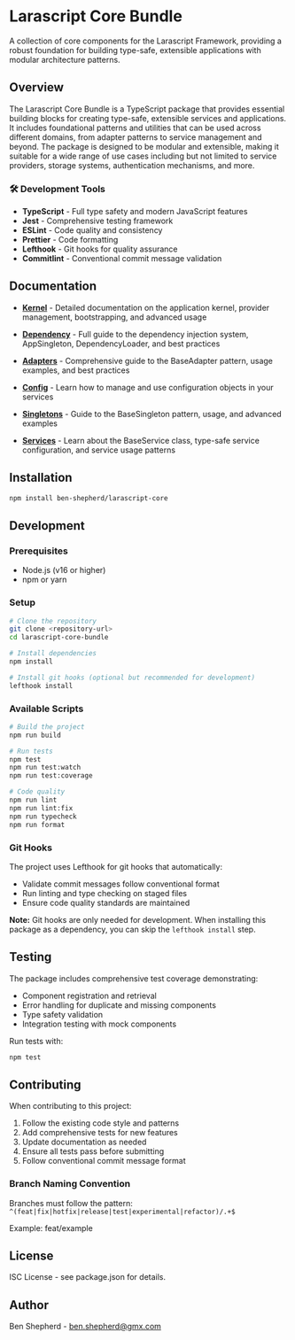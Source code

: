# Larascript Core Bundle

A collection of core components for the Larascript Framework, providing a robust foundation for building type-safe, extensible applications with modular architecture patterns.

## Overview

The Larascript Core Bundle is a TypeScript package that provides essential building blocks for creating type-safe, extensible services and applications. It includes foundational patterns and utilities that can be used across different domains, from adapter patterns to service management and beyond. The package is designed to be modular and extensible, making it suitable for a wide range of use cases including but not limited to service providers, storage systems, authentication mechanisms, and more.


### 🛠️ Development Tools
- **TypeScript** - Full type safety and modern JavaScript features
- **Jest** - Comprehensive testing framework
- **ESLint** - Code quality and consistency
- **Prettier** - Code formatting
- **Lefthook** - Git hooks for quality assurance
- **Commitlint** - Conventional commit message validation


## Documentation

- **[Kernel](./docs/kernel.md)** - Detailed documentation on the application kernel, provider management, bootstrapping, and advanced usage

- **[Dependency](./docs/dependency.md)** - Full guide to the dependency injection system, AppSingleton, DependencyLoader, and best practices


- **[Adapters](./docs/adapters.md)** - Comprehensive guide to the BaseAdapter pattern, usage examples, 
and best practices

- **[Config](./docs/config.md)** - Learn how to manage and use configuration objects in your services

- **[Singletons](./docs/singletons.md)** - Guide to the BaseSingleton pattern, usage, and advanced examples

- **[Services](./docs/service.md)** - Learn about the BaseService class, type-safe service configuration, and service usage patterns

## Installation

```bash
npm install ben-shepherd/larascript-core
```

## Development

### Prerequisites
- Node.js (v16 or higher)
- npm or yarn

### Setup
```bash
# Clone the repository
git clone <repository-url>
cd larascript-core-bundle

# Install dependencies
npm install

# Install git hooks (optional but recommended for development)
lefthook install
```

### Available Scripts

```bash
# Build the project
npm run build

# Run tests
npm test
npm run test:watch
npm run test:coverage

# Code quality
npm run lint
npm run lint:fix
npm run typecheck
npm run format
```

### Git Hooks
The project uses Lefthook for git hooks that automatically:
- Validate commit messages follow conventional format
- Run linting and type checking on staged files
- Ensure code quality standards are maintained

**Note:** Git hooks are only needed for development. When installing this package as a dependency, you can skip the `lefthook install` step.

## Testing

The package includes comprehensive test coverage demonstrating:
- Component registration and retrieval
- Error handling for duplicate and missing components
- Type safety validation
- Integration testing with mock components

Run tests with:
```bash
npm test
```

## Contributing

When contributing to this project:
1. Follow the existing code style and patterns
2. Add comprehensive tests for new features
3. Update documentation as needed
4. Ensure all tests pass before submitting
5. Follow conventional commit message format

### Branch Naming Convention
Branches must follow the pattern: `^(feat|fix|hotfix|release|test|experimental|refactor)/.+$`

Example: feat/example

## License

ISC License - see package.json for details.

## Author

Ben Shepherd - ben.shepherd@gmx.com
